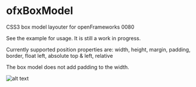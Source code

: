 ofxBoxModel
===========

CSS3 box model layouter for openFrameworks 0080

See the example for usage. It is still a work in progress.

Currently supported position properties are: width, height, margin, padding, border, float left, absolute top & left, relative

The box model does not add padding to the width.

![alt text](http://uploads.undef.ch/ofxBoxModel/debugger.png "screenshot of built in debugger (WIP)")
